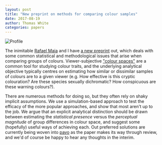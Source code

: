 ```yaml
---
layout: post
title: "New preprint on methods for comparing colour samples"
date: 2017-08-19
author: Thomas White
categories: papers 
---
```


<img src="{{ site.baseurl }}/assets/blog/threshold.png" title="Profile" class="profile">

The inimitable [Rafael Maia](http://rafaelmaia.net) and I have [a new preprint](http://www.biorxiv.org/content/biorxiv/early/2017/08/18/175992.full.pdf) out, which deals with some common statistical and methodological issues that arise when comparing groups of colours. Viewer-subjective ["colour spaces"](http://dx.doi.org/10.1111/brv.12230) are a common tool for studying colour traits, and the underlying analytical objective typically centres on estimating how similar or dissimilar samples of colours are to a given viewer (e.g. How effective is this cryptic colouration? Are these species sexually dichromatic? How conspicuous are these warning colours?). 

There are numerous methods for doing so, but they often rely on shaky implicit assumptions. We use a simulation-based approach to test the efficacy of the more popular approaches, and show that most aren't up to the job. We argue that an explicit analytical distinction should be drawn between estimating the _statistical presence_ versus the _perceptual magnitude_ of group differences in colour space, and suggest some (hopefully) useful ways of achieving each. Out preferred solutions are currently being woven into [pavo](http://rafaelmaia.net/pavo) as the paper makes its way through review, and we'd of course be happy to hear any thoughts in the interim.